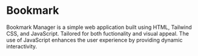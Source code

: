 # Bookmark
Bookmark Manager is a simple web application built using HTML, Tailwind CSS, and JavaScript. Tailored for both fuctionality and visual appeal. The use of JavaScript enhances the user experience by providing dynamic interactivity.
